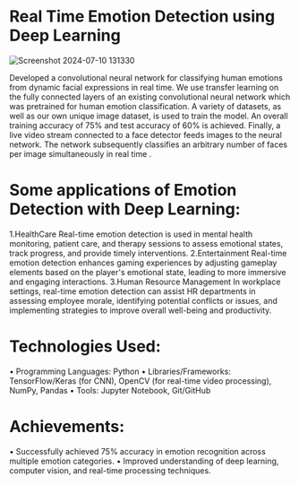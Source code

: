 # Real Time Emotion Detection using Deep Learning 

![Screenshot 2024-07-10 131330](https://github.com/SyncSadain/Real-Time-Emotion-Detection-using-CNN-OpenCV/assets/169474238/90964a25-2747-4883-80b3-c010ee87ffb9)

Developed a convolutional neural network for classifying human emotions from dynamic facial expressions in real time. We use transfer learning on the fully connected layers of an existing convolutional neural network which was pretrained for human emotion classification. A variety of datasets, as well as our own unique image dataset, is used to train the model. An overall training accuracy of 75% and test accuracy of 60% is achieved. Finally, a live video stream connected to a face detector feeds images to the neural network. The network subsequently classifies an arbitrary number of faces per image simultaneously in real time .


# Some applications of Emotion Detection with Deep Learning:
1.HealthCare
Real-time emotion detection is used in mental health monitoring,
patient care, and therapy sessions to assess emotional states,
track progress, and provide timely interventions.
2.Entertainment
Real-time emotion detection enhances gaming experiences by adjusting gameplay elements based on the player's emotional state, leading to more immersive and engaging interactions.
3.Human Resource Management
In workplace settings, real-time emotion detection can assist HR departments in assessing employee morale, identifying potential conflicts or issues, and implementing strategies to improve overall well-being and productivity.

# Technologies Used:

• Programming Languages: Python
• Libraries/Frameworks: TensorFlow/Keras (for CNN), OpenCV (for real-time video processing), NumPy, Pandas
• Tools: Jupyter Notebook, Git/GitHub

# Achievements:

• Successfully achieved 75% accuracy in emotion recognition across multiple emotion categories.
• Improved understanding of deep learning, computer vision, and real-time processing techniques.
